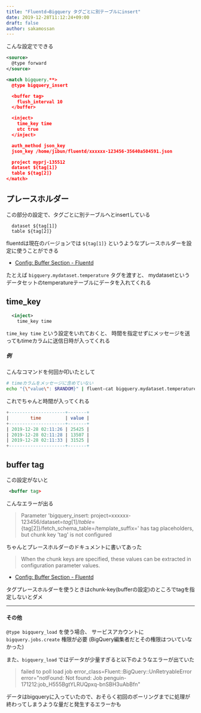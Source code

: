 ```yaml
---
title: "Fluentd→Bigquery タグごとに別テーブルにinsert"
date: 2019-12-28T11:12:24+09:00
draft: false
author: sakamossan
---
```


こんな設定でできる

```xml
<source>
  @type forward
</source>

<match bigquery.**>
  @type bigquery_insert

  <buffer tag>
    flush_interval 10
  </buffer>

  <inject>
    time_key time
    utc true
  </inject>

  auth_method json_key
  json_key /home/jibun/fluentd/xxxxxx-123456-35640a504591.json

  project myprj-135512
  dataset ${tag[1]}
  table ${tag[2]}
</match>
```


## プレースホルダー

この部分の設定で、タグごとに別テーブルへとinsertしている

```
  dataset ${tag[1]}
  table ${tag[2]}
```

fluentdは現在のバージョンでは `${tag[1]}` というようなプレースホルダーを設定に使うことができる

- [Config: Buffer Section - Fluentd](https://docs.fluentd.org/configuration/buffer-section#placeholders)

たとえば `bigquery.mydataset.temperature` タグを渡すと、
mydatasetというデータセットのtemperatureテーブルにデータを入れてくれる


## time_key

```xml
  <inject>
    time_key time
```

`time_key time` という設定をいれておくと、
時間を指定せずにメッセージを送ってもtimeカラムに送信日時が入ってくれる

##### 例

こんなコマンドを何回か叩いたとして

```bash
# timeカラムをメッセージに含めていない
echo "{\"value\": $RANDOM}" | fluent-cat bigquery.mydataset.temperature
```

これでちゃんと時間が入ってくれる

```sql
+---------------------+-------+
|        time         | value |
+---------------------+-------+
| 2019-12-28 02:11:26 | 25425 |
| 2019-12-28 02:11:28 | 13507 |
| 2019-12-28 02:11:33 | 31525 |
+---------------------+-------+
```


## buffer tag

この設定がないと

``` xml
 <buffer tag>
```

こんなエラーが出る

> Parameter 'bigquery_insert: project=xxxxxx-123456/dataset=${tag[1]}/table=${tag[2]}/fetch_schema_table=/template_suffix=' has tag placeholders, but chunk key 'tag' is not configured

ちゃんとプレースホルダーのドキュメントに書いてあった

> When the chunk keys are specified, these values can be extracted in configuration parameter values.

- [Config: Buffer Section - Fluentd](https://docs.fluentd.org/configuration/buffer-section#placeholders)

タグプレースホルダーを使うときはchunk-key(bufferの設定)のところでtagを指定しないとダメ


---

#### その他

`@type bigquery_load` を使う場合、 サービスアカウントに `bigquery.jobs.create` 権限が必要 (BigQuery編集者だとその権限はついていなかった) 

また、`bigquery_load` ではデータが少量すぎると以下のようなエラーが出ていた

> failed to poll load job error_class=Fluent::BigQuery::UnRetryableError error="notFound: Not found: Job penguin-171212:job_H555BgtYLRUQpxq-bnSBH3uAbBfn"

データはbigqueryに入っていたので、おそらく初回のポーリングまでに処理が終わってしまうような量だと発生するエラーかも
